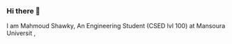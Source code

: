 ### Hi there 👋

I am Mahmoud Shawky, An Engineering Student (CSED lvl 100) at Mansoura Universit ,

